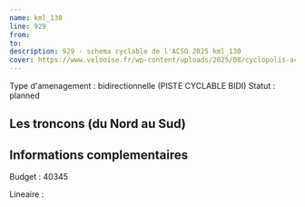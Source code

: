 ```yaml
---
name: kml_130 
line: 929
from: 
to:  
description: 929 - schema cyclable de l'ACSO 2025 kml_130 
cover: https://www.velooise.fr/wp-content/uploads/2025/08/cyclopolis-acso-929.jpg
---
```

Type d'amenagement : bidirectionnelle (PISTE CYCLABLE BIDI)
Statut : planned
## Les troncons (du Nord au Sud)

## Informations complementaires

Budget  : 40345 

Lineaire :

